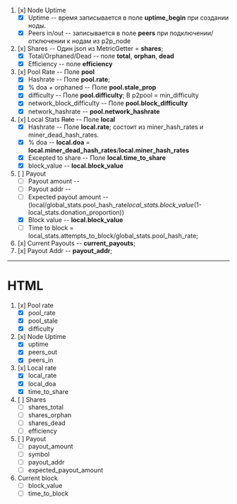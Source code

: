 1. [x] Node Uptime
   - [x] Uptime -- время записывается в поле __uptime_begin__ при создании ноды.
   - [x] Peers in/out -- записывается в поле __peers__ при подключении/отключении к нодам из p2p_node
2. [x] Shares -- Один json из MetricGetter = __shares__;
   - [x] Total/Orphaned/Dead -- поле __total__, __orphan__, __dead__ 
   - [x] Efficiency -- поле __efficiency__
3. [x] Pool Rate -- Поле __pool__
   - [x] Hashrate -- Поле __pool.rate__; 
   - [x] % doa + orphaned -- Поле __pool.stale_prop__
   - [x] difficulty -- Поле __pool.difficulty__; В p2pool = min_difficulty
   - [x] network_block_difficulty -- Поле __pool.block_difficulty__
   - [x] network_hashrate -- __pool.network_hashrate__
4. [x] Local Stats ~~Rate~~ -- Поле __local__ 
   - [x] Hashrate -- Поле __local.rate__; состоит из miner_hash_rates и miner_dead_hash_rates.  
   - [x] % doa -- __local.doa__ = __local.miner_dead_hash_rates__/__local.miner_hash_rates__
   - [x] Excepted to share -- Поле __local.time_to_share__
   - [x] block_value -- __local.block_value__ 
5. [ ] Payout
   - [ ] Payout amount -- 
   - [ ] Payout addr -- 
   - [ ] Expected payout amount -- (local/global_stats.pool_hash_rate*local_stats.block_value*(1-local_stats.donation_proportion))
   - [x] Block value -- __local.block_value__
   - [ ] Time to block = local_stats.attempts_to_block/global_stats.pool_hash_rate;
6. [x] Current Payouts -- __current_payouts__;
7. [x] Payout Addr -- __payout_addr__;


__________
# HTML

1. [x] Pool rate
   - [x] pool_rate
   - [x] pool_stale
   - [x] difficulty
2. [x] Node Uptime
   - [x] uptime
   - [x] peers_out
   - [x] peers_in
3. [x] Local rate
   - [x] local_rate
   - [x] local_doa
   - [x] time_to_share
4. [ ] Shares
   - [ ] shares_total
   - [ ] shares_orphan
   - [ ] shares_dead
   - [ ] efficiency
5. [ ] Payout
   - [ ] payout_amount
   - [ ] symbol
   - [ ] payout_addr
   - [ ] expected_payout_amount
6. Current block
   - [ ] block_value
   - [ ] time_to_block